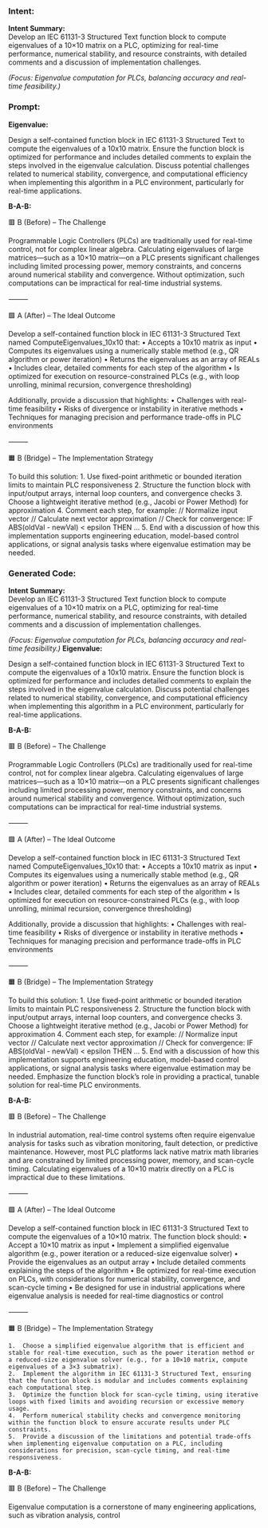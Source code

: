 ### Intent:
**Intent Summary:**  
Develop an IEC 61131-3 Structured Text function block to compute eigenvalues of a 10×10 matrix on a PLC, optimizing for real-time performance, numerical stability, and resource constraints, with detailed comments and a discussion of implementation challenges.  

*(Focus: Eigenvalue computation for PLCs, balancing accuracy and real-time feasibility.)*

### Prompt:
**Eigenvalue:**

Design a self-contained function block in IEC 61131-3 Structured Text to compute the eigenvalues of a 10x10 matrix. Ensure the function block is optimized for performance and includes detailed comments to explain the steps involved in the eigenvalue calculation. Discuss potential challenges related to numerical stability, convergence, and computational efficiency when implementing this algorithm in a PLC environment, particularly for real-time applications.

**B-A-B:**

🟥 B (Before) – The Challenge

Programmable Logic Controllers (PLCs) are traditionally used for real-time control, not for complex linear algebra. Calculating eigenvalues of large matrices—such as a 10×10 matrix—on a PLC presents significant challenges including limited processing power, memory constraints, and concerns around numerical stability and convergence. Without optimization, such computations can be impractical for real-time industrial systems.

⸻

🟩 A (After) – The Ideal Outcome

Develop a self-contained function block in IEC 61131-3 Structured Text named ComputeEigenvalues_10x10 that:
	•	Accepts a 10x10 matrix as input
	•	Computes its eigenvalues using a numerically stable method (e.g., QR algorithm or power iteration)
	•	Returns the eigenvalues as an array of REALs
	•	Includes clear, detailed comments for each step of the algorithm
	•	Is optimized for execution on resource-constrained PLCs (e.g., with loop unrolling, minimal recursion, convergence thresholding)

Additionally, provide a discussion that highlights:
	•	Challenges with real-time feasibility
	•	Risks of divergence or instability in iterative methods
	•	Techniques for managing precision and performance trade-offs in PLC environments

⸻

🟧 B (Bridge) – The Implementation Strategy

To build this solution:
	1.	Use fixed-point arithmetic or bounded iteration limits to maintain PLC responsiveness
	2.	Structure the function block with input/output arrays, internal loop counters, and convergence checks
	3.	Choose a lightweight iterative method (e.g., Jacobi or Power Method) for approximation
	4.	Comment each step, for example:
 // Normalize input vector
// Calculate next vector approximation
// Check for convergence: IF ABS(oldVal - newVal) < epsilon THEN ...
	5.	End with a discussion of how this implementation supports engineering education, model-based control applications, or signal analysis tasks where eigenvalue estimation may be needed.

### Generated Code:
**Intent Summary:**  
Develop an IEC 61131-3 Structured Text function block to compute eigenvalues of a 10×10 matrix on a PLC, optimizing for real-time performance, numerical stability, and resource constraints, with detailed comments and a discussion of implementation challenges.  

*(Focus: Eigenvalue computation for PLCs, balancing accuracy and real-time feasibility.)*
**Eigenvalue:**

Design a self-contained function block in IEC 61131-3 Structured Text to compute the eigenvalues of a 10x10 matrix. Ensure the function block is optimized for performance and includes detailed comments to explain the steps involved in the eigenvalue calculation. Discuss potential challenges related to numerical stability, convergence, and computational efficiency when implementing this algorithm in a PLC environment, particularly for real-time applications.

**B-A-B:**

🟥 B (Before) – The Challenge

Programmable Logic Controllers (PLCs) are traditionally used for real-time control, not for complex linear algebra. Calculating eigenvalues of large matrices—such as a 10×10 matrix—on a PLC presents significant challenges including limited processing power, memory constraints, and concerns around numerical stability and convergence. Without optimization, such computations can be impractical for real-time industrial systems.

⸻

🟩 A (After) – The Ideal Outcome

Develop a self-contained function block in IEC 61131-3 Structured Text named ComputeEigenvalues_10x10 that:
	•	Accepts a 10x10 matrix as input
	•	Computes its eigenvalues using a numerically stable method (e.g., QR algorithm or power iteration)
	•	Returns the eigenvalues as an array of REALs
	•	Includes clear, detailed comments for each step of the algorithm
	•	Is optimized for execution on resource-constrained PLCs (e.g., with loop unrolling, minimal recursion, convergence thresholding)

Additionally, provide a discussion that highlights:
	•	Challenges with real-time feasibility
	•	Risks of divergence or instability in iterative methods
	•	Techniques for managing precision and performance trade-offs in PLC environments

⸻

🟧 B (Bridge) – The Implementation Strategy

To build this solution:
	1.	Use fixed-point arithmetic or bounded iteration limits to maintain PLC responsiveness
	2.	Structure the function block with input/output arrays, internal loop counters, and convergence checks
	3.	Choose a lightweight iterative method (e.g., Jacobi or Power Method) for approximation
	4.	Comment each step, for example:
 // Normalize input vector
// Calculate next vector approximation
// Check for convergence: IF ABS(oldVal - newVal) < epsilon THEN ...
	5.	End with a discussion of how this implementation supports engineering education, model-based control applications, or signal analysis tasks where eigenvalue estimation may be needed. Emphasize the function block’s role in providing a practical, tunable solution for real-time PLC environments.

**B-A-B:**

🟥 B (Before) – The Challenge

In industrial automation, real-time control systems often require eigenvalue analysis for tasks such as vibration monitoring, fault detection, or predictive maintenance. However, most PLC platforms lack native matrix math libraries and are constrained by limited processing power, memory, and scan-cycle timing. Calculating eigenvalues of a 10×10 matrix directly on a PLC is impractical due to these limitations.

⸻

🟩 A (After) – The Ideal Outcome

Develop a self-contained function block in IEC 61131-3 Structured Text to compute the eigenvalues of a 10×10 matrix. The function block should:
	•	Accept a 10×10 matrix as input
	•	Implement a simplified eigenvalue algorithm (e.g., power iteration or a reduced-size eigenvalue solver)
	•	Provide the eigenvalues as an output array
	•	Include detailed comments explaining the steps of the algorithm
	•	Be optimized for real-time execution on PLCs, with considerations for numerical stability, convergence, and scan-cycle timing
	•	Be designed for use in industrial applications where eigenvalue analysis is needed for real-time diagnostics or control

⸻

🟧 B (Bridge) – The Implementation Strategy

	1.	Choose a simplified eigenvalue algorithm that is efficient and stable for real-time execution, such as the power iteration method or a reduced-size eigenvalue solver (e.g., for a 10×10 matrix, compute eigenvalues of a 3×3 submatrix).
	2.	Implement the algorithm in IEC 61131-3 Structured Text, ensuring that the function block is modular and includes comments explaining each computational step.
	3.	Optimize the function block for scan-cycle timing, using iterative loops with fixed limits and avoiding recursion or excessive memory usage.
	4.	Perform numerical stability checks and convergence monitoring within the function block to ensure accurate results under PLC constraints.
	5.	Provide a discussion of the limitations and potential trade-offs when implementing eigenvalue computation on a PLC, including considerations for precision, scan-cycle timing, and real-time responsiveness.

**B-A-B:**

🟥 B (Before) – The Challenge

Eigenvalue computation is a cornerstone of many engineering applications, such as vibration analysis, control
